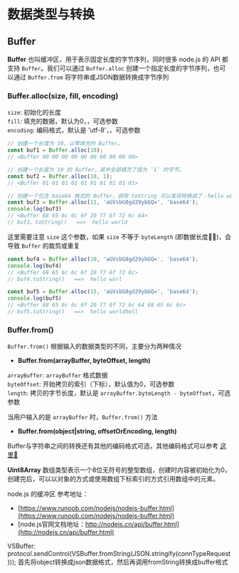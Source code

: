 # 数据类型与转换

## Buffer

__Buffer__ 也叫缓冲区，用于表示固定长度的字节序列，同时很多 node.js 的 API 都支持 `Buffer`。我们可以通过 `Buffer.alloc` 创建一个指定长度的字节序列，也可以通过 `Buffer.from` 将字符串或JSON数据转换成字节序列

### Buffer.alloc(size, fill, encoding)

`size`: 初始化的长度  
`fill`: 填充的数据，默认为0，，可选参数  
`encoding`: 编码格式，默认是 'utf-8'，，可选参数  

```javascript
// 创建一个长度为 10、以零填充的 Buffer。
const buf1 = Buffer.alloc(10);
// <Buffer 00 00 00 00 00 00 00 00 00 00>

// 创建一个长度为 10 的 Buffer，其中全部填充了值为 `1` 的字节。
const buf2 = Buffer.alloc(10, 1);
// <Buffer 01 01 01 01 01 01 01 01 01 01>

// 创建一个包含 base64 格式的 Buffer，调用 toString 可以发现转换成了：hello world
const buf3 = Buffer.alloc(11, 'aGVsbG8gd29ybGQ=', 'base64');
console.log(buf3)
// <Buffer 68 65 6c 6c 6f 20 77 6f 72 6c 64>
// buf3。toString()   ==>  hello world
```

这里需要注意 `size` 这个参数，如果 `size` 不等于 `byteLength` (即数据长度👩‍🏫)，会导致 `Buffer` 的裁剪或重复

```javascript
const buf4 = Buffer.alloc(10, 'aGVsbG8gd29ybGQ=', 'base64');
console.log(buf4)
// <Buffer 68 65 6c 6c 6f 20 77 6f 72 6c>
// buf4.toString()   ==>  hello worl

const buf5 = Buffer.alloc(15, 'aGVsbG8gd29ybGQ=', 'base64');
console.log(buf5)
// <Buffer 68 65 6c 6c 6f 20 77 6f 72 6c 64 68 65 6c 6c>
// buf5.toString()   ==>  hello worldhell
```

### Buffer.from()

`Buffer.from()` 根据输入的数据类型的不同，主要分为两种情况

-   __Buffer.from(arrayBuffer, byteOffset, length)__

`arrayBuffer`: `arrayBuffer` 格式数据  
`byteOffset`: 开始拷贝的索引（下标），默认值为0，可选参数  
`length`: 拷贝的字节长度，默认是 `arrayBuffer.byteLength - byteOffset`，可选参数  

当用户输入的是 `arrayBuffer` 时，`Buffer.from()` 方法

-   __Buffer.from(object|string, offsetOrEncoding, length)__

Buffer与字符串之间的转换还有其他的编码格式可选，其他编码格式可以参考 [这里🚀](http://nodejs.cn/api/buffer.html#buffer_buffers_and_character_encodings)

__Uint8Array__ 数组类型表示一个8位无符号的整型数组，创建时内容被初始化为0，创建完后，可以以对象的方式或使用数组下标索引的方式引用数组中的元素。

node.js 的缓冲区
参考地址：

-   [https://www.runoob.com/nodejs/nodejs-buffer.html](https://www.runoob.com/nodejs/nodejs-buffer.html)  
-   [node.js官网文档地址：http://nodejs.cn/api/buffer.html](http://nodejs.cn/api/buffer.html)

VSBuffer:
protocol.sendControl(VSBuffer.fromString(JSON.stringify(connTypeRequest)));
首先将object转换成json数据格式，然后再调用fromString转换成buffer格式
